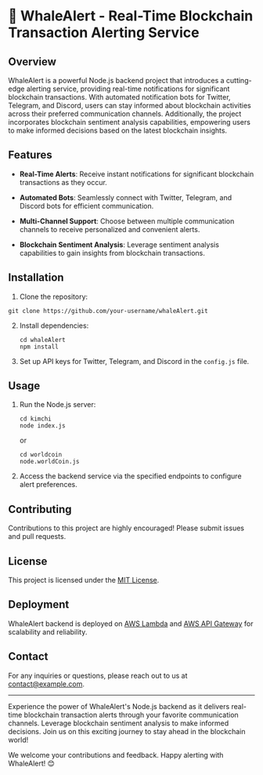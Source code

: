 # 🐋 WhaleAlert - Real-Time Blockchain Transaction Alerting Service 


## Overview

WhaleAlert is a powerful Node.js backend project that introduces a cutting-edge alerting service, providing real-time notifications for significant blockchain transactions. With automated notification bots for Twitter, Telegram, and Discord, users can stay informed about blockchain activities across their preferred communication channels. Additionally, the project incorporates blockchain sentiment analysis capabilities, empowering users to make informed decisions based on the latest blockchain insights.

## Features

- **Real-Time Alerts**: Receive instant notifications for significant blockchain transactions as they occur.

- **Automated Bots**: Seamlessly connect with Twitter, Telegram, and Discord bots for efficient communication.

- **Multi-Channel Support**: Choose between multiple communication channels to receive personalized and convenient alerts.

- **Blockchain Sentiment Analysis**: Leverage sentiment analysis capabilities to gain insights from blockchain transactions.

## Installation

1. Clone the repository:


```
git clone https://github.com/your-username/whaleAlert.git
```


2. Install dependencies:

   ```
   cd whaleAlert
   npm install
   ```

3. Set up API keys for Twitter, Telegram, and Discord in the `config.js` file.

## Usage

1. Run the Node.js server:

   ```
   cd kimchi
   node index.js
   ```
   or
   ```
   cd worldcoin
   node.worldCoin.js
   ```

3. Access the backend service via the specified endpoints to configure alert preferences.

## Contributing

Contributions to this project are highly encouraged! Please submit issues and pull requests.

## License

This project is licensed under the [MIT License](LICENSE).

## Deployment

WhaleAlert backend is deployed on [AWS Lambda](https://aws.amazon.com/lambda/) and [AWS API Gateway](https://aws.amazon.com/api-gateway/) for scalability and reliability.

## Contact

For any inquiries or questions, please reach out to us at [contact@example.com](mailto:contact@example.com).

---

Experience the power of WhaleAlert's Node.js backend as it delivers real-time blockchain transaction alerts through your favorite communication channels. Leverage blockchain sentiment analysis to make informed decisions. Join us on this exciting journey to stay ahead in the blockchain world!

We welcome your contributions and feedback. Happy alerting with WhaleAlert! 😊
